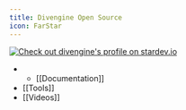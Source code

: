 ```yaml
---
title: Divengine Open Source
icon: FarStar
---
```

<a href="https://stardev.io/developers/divengine"><img alt="Check out divengine's profile on stardev.io" src="https://stardev.io/developers/divengine/badge/languages/global.svg" /></a>


- - [[Documentation]]
- [[Tools]]
- [[Videos]]